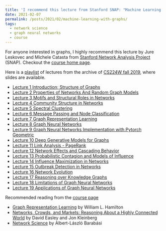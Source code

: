 ```yaml
---
title: 'I recommend this lecture from Stanford SNAP: "Machine Learning with Graphs"'
date: 2021-02-07
permalink: /posts/2021/02/machine-learning-with-graphs/
tags:
  - network science
  - graph neural networks
  - course
---
```


For anyone interested in graphs, I highly recommend this lecture by Jure Leskovec and Michele Catasta from [Stanford Network Analysis Project](http://snap.stanford.edu/) (SNAP). Checkout the [course home page](http://snap.stanford.edu/class/cs224w/). 

Here is a [playlist](https://www.youtube.com/watch?v=uEPPnR22fxg&list=PL-Y8zK4dwCrQyASidb2mjj_itW2-YYx6-&index=1) of lectures from the archive of [CS224W fall 2019](http://snap.stanford.edu/class/cs224w-2019/), where slides are available.
- [Lecture 1 Introduction; Structure of Graphs](https://www.youtube.com/watch?v=uEPPnR22fxg&list=PL-Y8zK4dwCrQyASidb2mjj_itW2-YYx6-&index=1)
- [Lecture 2 Properties of Networks And Random Graph Models](https://www.youtube.com/watch?v=uEPPnR22fxg&list=PL-Y8zK4dwCrQyASidb2mjj_itW2-YYx6-&index=2)
- [Lecture 3 Motifs and Structural Roles in Networks](https://www.youtube.com/watch?v=uEPPnR22fxg&list=PL-Y8zK4dwCrQyASidb2mjj_itW2-YYx6-&index=3)
- [Lecture 4 Community Structure in Networks](https://www.youtube.com/watch?v=uEPPnR22fxg&list=PL-Y8zK4dwCrQyASidb2mjj_itW2-YYx6-&index=4)
- [Lecture 5 Spectral Clustering](https://www.youtube.com/watch?v=uEPPnR22fxg&list=PL-Y8zK4dwCrQyASidb2mjj_itW2-YYx6-&index=5)
- [Lecture 6 Message Passing and Node Classification](https://www.youtube.com/watch?v=uEPPnR22fxg&list=PL-Y8zK4dwCrQyASidb2mjj_itW2-YYx6-&index=6)
- [Lecture 7 Graph Representation Learning](https://www.youtube.com/watch?v=uEPPnR22fxg&list=PL-Y8zK4dwCrQyASidb2mjj_itW2-YYx6-&index=7) 
- [Lecture 8 Graph Neural Networks](https://www.youtube.com/watch?v=uEPPnR22fxg&list=PL-Y8zK4dwCrQyASidb2mjj_itW2-YYx6-&index=8)
- [Lecture 9 Graph Neural Networks Implementation with Pytorch Geometric](https://www.youtube.com/watch?v=uEPPnR22fxg&list=PL-Y8zK4dwCrQyASidb2mjj_itW2-YYx6-&index=9)
- [Lecture 10 Deep Generative Models for Graphs](https://www.youtube.com/watch?v=uEPPnR22fxg&list=PL-Y8zK4dwCrQyASidb2mjj_itW2-YYx6-&index=10)
- [Lecture 11 Link Analysis - PageRank](https://www.youtube.com/watch?v=uEPPnR22fxg&list=PL-Y8zK4dwCrQyASidb2mjj_itW2-YYx6-&index=11)
- [Lecture 12 Network Effects and Cascading Behavior](https://www.youtube.com/watch?v=uEPPnR22fxg&list=PL-Y8zK4dwCrQyASidb2mjj_itW2-YYx6-&index=12)
- [Lecture 13 Probabilistic Contagion and Models of Influence](https://www.youtube.com/watch?v=uEPPnR22fxg&list=PL-Y8zK4dwCrQyASidb2mjj_itW2-YYx6-&index=13)
- [Lecture 14 Influence Maximization in Networks](https://www.youtube.com/watch?v=uEPPnR22fxg&list=PL-Y8zK4dwCrQyASidb2mjj_itW2-YYx6-&index=14)
- [Lecture 15 Outbreak Detection in Networks](https://www.youtube.com/watch?v=uEPPnR22fxg&list=PL-Y8zK4dwCrQyASidb2mjj_itW2-YYx6-&index=15)
- [Lecture 16 Network Evolution](https://www.youtube.com/watch?v=uEPPnR22fxg&list=PL-Y8zK4dwCrQyASidb2mjj_itW2-YYx6-&index=16)
- [Lecture 17 Reasoning over Knowledge Graphs](https://www.youtube.com/watch?v=uEPPnR22fxg&list=PL-Y8zK4dwCrQyASidb2mjj_itW2-YYx6-&index=17)
- [Lecture 18 Limitations of Graph Neural Networks](https://www.youtube.com/watch?v=uEPPnR22fxg&list=PL-Y8zK4dwCrQyASidb2mjj_itW2-YYx6-&index=18)
- [Lecture 19 Applications of Graph Neural Networks](https://www.youtube.com/watch?v=uEPPnR22fxg&list=PL-Y8zK4dwCrQyASidb2mjj_itW2-YYx6-&index=19)


Recommended reading from the [course page](http://snap.stanford.edu/class/cs224w/)
-   [Graph Representation Learning](https://www.cs.mcgill.ca/~wlh/grl_book/) by William L. Hamilton
-   [Networks, Crowds, and Markets: Reasoning About a Highly Connected World](http://www.cs.cornell.edu/home/kleinber/networks-book/) by David Easley and Jon Kleinberg
-   [Network Science](http://networksciencebook.com/) by Albert-László Barabási
